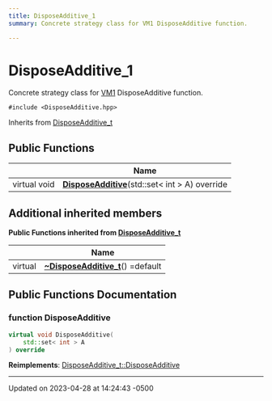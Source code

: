 ```yaml
---
title: DisposeAdditive_1
summary: Concrete strategy class for VM1 DisposeAdditive function. 

---
```


# DisposeAdditive_1



Concrete strategy class for [VM1]() DisposeAdditive function. 


`#include <DisposeAdditive.hpp>`

Inherits from [DisposeAdditive_t](Classes/class_dispose_additive__t.md)

## Public Functions

|                | Name           |
| -------------- | -------------- |
| virtual void | **[DisposeAdditive](Classes/class_dispose_additive__1.md#function-disposeadditive)**(std::set< int > A) override |

## Additional inherited members

**Public Functions inherited from [DisposeAdditive_t](Classes/class_dispose_additive__t.md)**

|                | Name           |
| -------------- | -------------- |
| virtual | **[~DisposeAdditive_t](Classes/class_dispose_additive__t.md#function-~disposeadditive-t)**() =default |


## Public Functions Documentation

### function DisposeAdditive

```cpp
virtual void DisposeAdditive(
    std::set< int > A
) override
```


**Reimplements**: [DisposeAdditive_t::DisposeAdditive](Classes/class_dispose_additive__t.md#function-disposeadditive)


-------------------------------

Updated on 2023-04-28 at 14:24:43 -0500